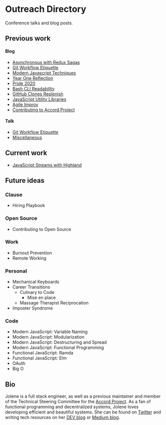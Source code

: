 # Outreach Directory

Conference talks and blog posts.

## Previous work

#### Blog

- [Asynchronous with Redux Sagas][reduxblog]
- [Git Workflow Etiquette][gitblog]
- [Modern Javascript Techniques][modernjsblog]
- [Year One Reflection][yearone]
- [Pride 2020][pride]
- [Bash CLI Readability][bashblog]
- [GitHub Clones Replenish][gitreplenishblog]
- [JavaScript Utility Libraries][jsutils]
- [Agile Improv][agileimprov]
- [Contributing to Accord Project][contAP]

#### Talk

- [Git Workflow Etiquette][gittalk]
- [Miscellaneous][talks]

## Current work

- [JavaScript Streams with Highland][streamsblog]

## Future ideas

### Clause

- Hiring Playbook

### Open Source

- Contributing to Open Source

### Work

- Burnout Prevention
- Remote Working

### Personal

- Mechanical Keyboards
- Career Transitions
  - Culinary to Code
    - Mise en place
  - Massage Therapist Reciprocation
- Imposter Syndrome

### Code

- Modern JavaScript: Variable Naming
- Modern JavaScript: Modularization
- Modern JavaScript: Destructuring and Spread
- Modern JavaScript: Functional Programming
- Functional JavaScript: Ramda
- Functional JavaScript: Elm
- OAuth
- Big O

## Bio

Jolene is a full stack engineer, as well as a previous maintainer and member of the Technical Steering Committee for the [Accord Project][ap]. As a fan of functional programming and decentralized systems, Jolene loves developing efficient and beautiful systems. She can be found on [Twitter][twitter] and writing tech resources on her [DEV blog][devlink] or [Medium blog][bloglink].

[reduxblog]: blog/redux-saga.md
[gitblog]: blog/git-workflow.md
[modernjsblog]: blog/modern-javascript.md
[streamsblog]: blog/highland-streams.md
[yearone]: blog/year-one.md
[agileimprov]: blog/agile-improv.md
[contAP]: blog/contribute-ap.md
[pride]: blog/pride.md
[bashblog]: blog/bash-profile.md
[gitreplenishblog]: blog/github-replenish.md
[jsutils]: blog/js-utility-libraries.md

[ap]: https://accordproject.org/
[gittalk]: talks/git-workflow.md
[talks]: talks
[twitter]: https://twitter.com/jolanglinais
[devlink]: https://dev.to/irmerk
[bloglink]: https://medium.com/@jolene.langlinais
